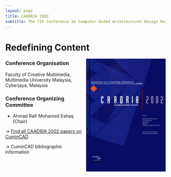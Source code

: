 ```yaml
---
layout: page
title: CAADRIA 2002
subtitle: The 7th Conference on Computer-Aided Architectural Design Research in Asia. 2002. Cyberjaya, Malaysia.
---
```


# Redefining Content

<img src="./caadria_cover_2002.jpg" width="250" align="right" />

### Conference Organisation
Faculty of Creative Multimedia, Multimedia University Malaysia, Cyberjaya, Malaysia

### Conference Organizing Committee
* Ahmad Rafi Mohamed Eshaq (Chair)

&rarr; [Find all CAADRIA 2002 papers on CuminCAD](https://cumincad.architexturez.net/documents/series/CAADRIA%20'02)

&rarr; CuminCAD bibliographic information
